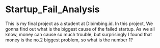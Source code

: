 # Startup_Fail_Analysis
This is my final project as a student at Dibimbing.id. In this project, We gonna find out what is the biggest cause of the failed startup. As we all know, money can cause so much trouble, but surprisingly I found that money is the no.2 biggest problem, so what is the number 1?
